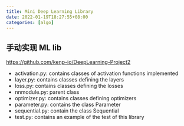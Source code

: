 ```yaml
---
title: Mini Deep Learning Library
date: 2022-01-19T18:27:55+08:00
categories: [algo]
---
```


## 手动实现 ML lib

https://github.com/kenp-io/DeepLearning-Project2

- activation.py: contains classes of activation functions implemented
- layer.py: contains classes defining the layers
- loss.py: contains classes defining the losses
- nnmodule.py: parent class
- optimizer.py: contains classes defining optimizers
- parameter.py: contains the class Parameter
- sequential.py: contain the class Sequential
- test.py: contains an example of the test of this library

